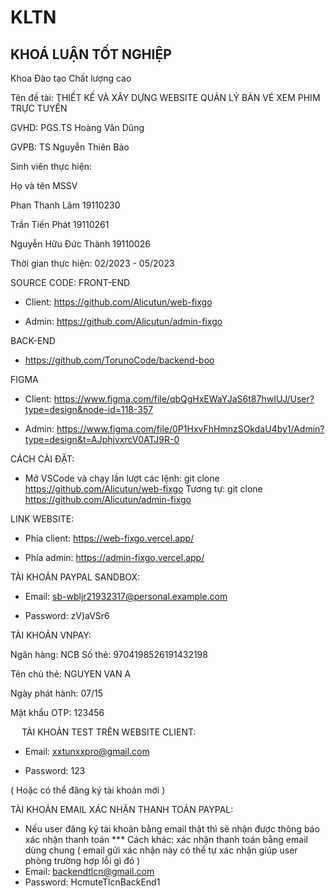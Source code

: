 # KLTN
KHOÁ LUẬN TỐT NGHIỆP
-----------------------
Khoa Đào tạo Chất lượng cao

Tên đề tài: THIẾT KẾ VÀ XÂY DỰNG WEBSITE QUẢN LÝ BÁN VÉ XEM PHIM TRỰC TUYẾN

GVHD: PGS.TS Hoàng Văn Dũng

GVPB: TS Nguyễn Thiên Bảo

Sinh viên thực hiện:

Họ và tên	MSSV


Phan Thanh Lâm         19110230

Trần Tiến Phát 	    		19110261

Nguyễn Hữu Đức Thành   19110026

Thời gian thực hiện: 02/2023 - 05/2023

SOURCE CODE:
FRONT-END

+ Client: https://github.com/Alicutun/web-fixgo

+ Admin: https://github.com/Alicutun/admin-fixgo

BACK-END

+ https://github.com/TorunoCode/backend-boo

FIGMA

+ Client: https://www.figma.com/file/qbQgHxEWaYJaS6t87hwIUJ/User?type=design&node-id=118-357

+ Admin: https://www.figma.com/file/0P1HxvFhHmnzSOkdaU4by1/Admin?type=design&t=AJphjvxrcV0ATJ9R-0

CÁCH CÀI ĐẶT:
- Mở VSCode và chạy lần lượt các lệnh:
git clone https://github.com/Alicutun/web-fixgo
Tương tự: git clone https://github.com/Alicutun/admin-fixgo

LINK WEBSITE:

+ Phía client: https://web-fixgo.vercel.app/

+ Phía admin: https://admin-fixgo.vercel.app/

 TÀI KHOẢN PAYPAL SANDBOX:
 
- Email: sb-wbljr21932317@personal.example.com

- Password: zV)aVSr6

 TÀI KHOẢN VNPAY:
 
Ngân hàng: NCB Số thẻ: 9704198526191432198

Tên chủ thẻ: NGUYEN VAN A 

Ngày phát hành: 07/15 

Mật khẩu OTP: 123456


  
TÀI KHOẢN TEST TRÊN WEBSITE CLIENT:

- Email: xxtunxxpro@gmail.com

- Password: 123

( Hoặc có thể đăng ký tài khoản mới )

TÀI KHOẢN EMAIL XÁC NHẬN THANH TOÁN PAYPAL:
- Nếu user đăng ký tài khoản bằng email thật thì sẽ nhận được thông báo xác nhận thanh toán
*** Cách khác: xác nhận thanh toán bằng email dùng chung ( email gửi xác nhận này có thể tự xác nhận giúp user phòng trường hợp lỗi gì đó )
- Email: backendtlcn@gmail.com
- Password: HcmuteTlcnBackEnd1





